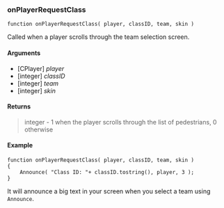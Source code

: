 ### onPlayerRequestClass
```Squirrel
function onPlayerRequestClass( player, classID, team, skin )
```

Called when a player scrolls through the team selection screen.

#### Arguments

- [CPlayer] *player*
- [integer] *classID*
- [integer] *team*
- [integer] *skin*

#### Returns

> integer - 1 when the player scrolls through the list of pedestrians, 0 otherwise

#### Example
```Squirrel
function onPlayerRequestClass( player, classID, team, skin )
{
    Announce( "Class ID: "+ classID.tostring(), player, 3 );
}
```

It will announce a big text in your screen when you select a team using `Announce`.